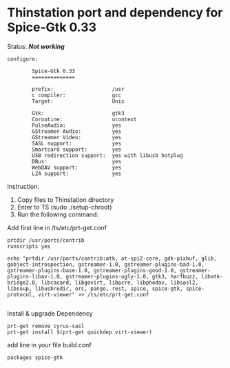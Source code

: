 # Thinstation port and dependency for Spice-Gtk 0.33

Status: ***Not working***



```
configure:

        Spice-Gtk 0.33
        ==============

        prefix:                   /usr
        c compiler:               gcc
        Target:                   Unix

        Gtk:                      gtk3
        Coroutine:                ucontext
        PulseAudio:               yes
        GStreamer Audio:          yes
        GStreamer Video:          yes
        SASL support:             yes
        Smartcard support:        yes
        USB redirection support:  yes with libusb hotplug
        DBus:                     yes
        WebDAV support:           yes
        LZ4 support:              yes
```


Instruction:

1. Copy files to Thinstation directory
2. Enter to TS (sudo ./setup-chroot)
3. Run the following command:

Add first line in /ts/etc/prt-get.conf
```
prtdir /usr/ports/contrib
runscripts yes
```
```
echo "prtdir /usr/ports/contrib:atk, at-spi2-core, gdk-pixbuf, glib, gobject-introspection, gstreamer-1.0, gstreamer-plugins-bad-1.0, gstreamer-plugins-base-1.0, gstreamer-plugins-good-1.0, gstreamer-plugins-libav-1.0, gstreamer-plugins-ugly-1.0, gtk3, harfbuzz, libatk-bridge2.0, libcacard, libgovirt, libpcre, libphodav, libsasl2, libsoup, libusbredir, orc, pango, rest, spice, spice-gtk, spice-protocol, virt-viewer" >> /ts/etc/prt-get.conf


```
Install & upgrade Dependency
```
prt-get remove cyrus-sasl
prt-get install $(prt-get quickdep virt-viewer)
```

add line in your file build.conf
```
packages spice-gtk
```

